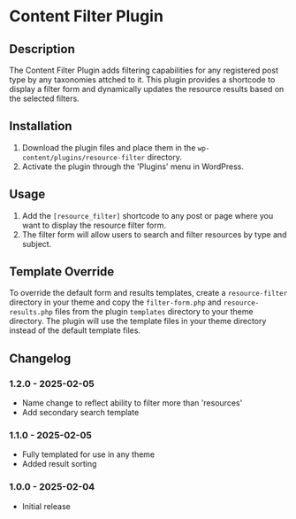 # Content Filter Plugin

## Description
The Content Filter Plugin adds filtering capabilities for any registered post type by any taxonomies attched to it. This plugin provides a shortcode to display a filter form and dynamically updates the resource results based on the selected filters.

## Installation
1. Download the plugin files and place them in the `wp-content/plugins/resource-filter` directory.
2. Activate the plugin through the 'Plugins' menu in WordPress.

## Usage
1. Add the `[resource_filter]` shortcode to any post or page where you want to display the resource filter form.
2. The filter form will allow users to search and filter resources by type and subject.

## Template Override
To override the default form and results templates, create a `resource-filter` directory in your theme and copy the `filter-form.php` and `resource-results.php` files from the plugin `templates` directory to your theme directory. The plugin will use the template files in your theme directory instead of the default template files.

## Changelog
### 1.2.0 - 2025-02-05
- Name change to reflect ability to filter more than 'resources'
- Add secondary search template

### 1.1.0 - 2025-02-05
- Fully templated for use in any theme
- Added result sorting

### 1.0.0 - 2025-02-04
- Initial release
